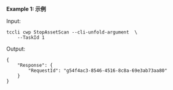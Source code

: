 **Example 1: 示例**



Input: 

```
tccli cwp StopAssetScan --cli-unfold-argument  \
    --TaskId 1
```

Output: 
```
{
    "Response": {
        "RequestId": "g54f4ac3-8546-4516-8c8a-69e3ab73aa80"
    }
}
```

